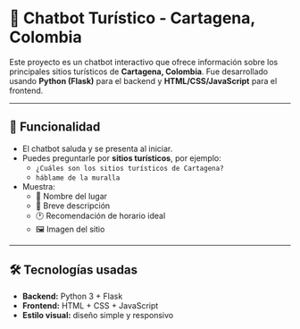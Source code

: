 # 🤖 Chatbot Turístico - Cartagena, Colombia

Este proyecto es un chatbot interactivo que ofrece información sobre los principales sitios turísticos de **Cartagena, Colombia**. Fue desarrollado usando **Python (Flask)** para el backend y **HTML/CSS/JavaScript** para el frontend.

---

## 🎯 Funcionalidad

- El chatbot saluda y se presenta al iniciar.
- Puedes preguntarle por **sitios turísticos**, por ejemplo:
  - `¿Cuáles son los sitios turísticos de Cartagena?`
  - `háblame de la muralla`
- Muestra:
  - 📍 Nombre del lugar
  - 📝 Breve descripción
  - 🕐 Recomendación de horario ideal
  - 🖼️ Imagen del sitio

---

## 🛠️ Tecnologías usadas

- **Backend:** Python 3 + Flask
- **Frontend:** HTML + CSS + JavaScript
- **Estilo visual:** diseño simple y responsivo


